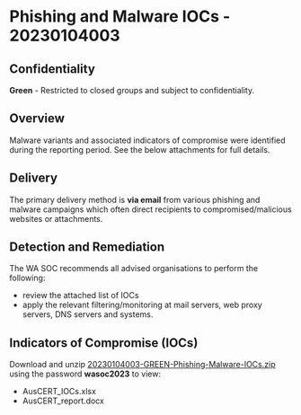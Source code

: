   
# Phishing and Malware IOCs - 20230104003

## Confidentiality
**Green** - Restricted to closed groups and subject to confidentiality.

## Overview
Malware variants and associated indicators of compromise were identified during the reporting period. See the below attachments for full details.

## Delivery
The primary delivery method is **via email** from various phishing and malware campaigns which often direct recipients to compromised/malicious websites or attachments.

## Detection and Remediation
The WA SOC recommends all advised organisations to perform the following:
- review the attached list of IOCs 
- apply the relevant filtering/monitoring at mail servers, web proxy servers, DNS servers and systems.

## Indicators of Compromise (IOCs)
Download and unzip [20230104003-GREEN-Phishing-Malware-IOCs.zip](tlp-green/advisories/attachments/20230104003-GREEN-Phishing-Malware-IOCs.zip) using the password **wasoc2023** to view:

- AusCERT_IOCs.xlsx
- AusCERT_report.docx

